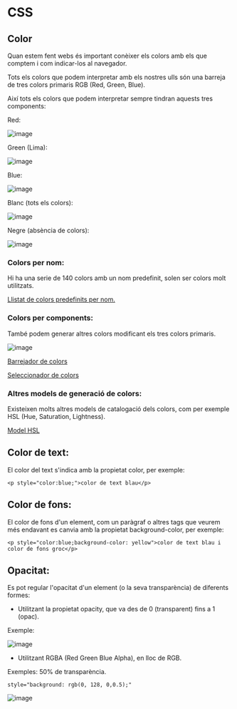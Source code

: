 # CSS

## Color

Quan estem fent webs és important conèixer els colors amb els que comptem i com indicar-los al navegador.

Tots els colors que podem interpretar amb els nostres ulls són una barreja de tres colors primaris RGB (Red, Green, Blue).

Així tots els colors que podem interpretar sempre tindran aquests tres components:

Red:

![image](https://user-images.githubusercontent.com/110727546/216930088-9a58b404-7efe-4bf7-9376-962b216ca011.png)

Green (Lima):

![image](https://user-images.githubusercontent.com/110727546/216930290-6bff1c26-2a8b-45e4-834a-e6a5b976e956.png)

Blue: 

![image](https://user-images.githubusercontent.com/110727546/216929964-2332fa0e-e1b5-491e-95ea-c14c92da47ba.png)

Blanc (tots els colors):

![image](https://user-images.githubusercontent.com/110727546/216930398-0516f51f-5f39-47ae-84e3-2ab7ace9e5c4.png)

Negre (absència de colors):

![image](https://user-images.githubusercontent.com/110727546/216930498-aaf8fbeb-019d-434f-989f-9252c9a4de0a.png)

### Colors per nom:

Hi ha una serie de 140 colors amb un nom predefinit, solen ser colors molt utilitzats.

[Llistat de colors predefinits per nom.](https://www.w3schools.com/colors/colors_names.asp)

### Colors per components:

També podem generar altres colors modificant els tres colors primaris.

![image](https://user-images.githubusercontent.com/110727546/216931040-7e47b341-ac19-4d76-a41e-a9b0b720e2f0.png)

[Barrejador de colors](https://www.w3schools.com/colors/colors_rgb.asp)

[Seleccionador de colors](https://www.w3schools.com/colors/colors_picker.asp)

### Altres models de generació de colors:

Existeixen molts altres models de catalogació dels colors, com per exemple HSL (Hue, Saturation, Lightness).

[Model HSL](https://es.wikipedia.org/wiki/Modelo_de_color_HSL)

## Color de text:

El color del text s'indica amb la propietat color, per exemple: 

```
<p style="color:blue;">color de text blau</p>
```

## Color de fons:

El color de fons d'un element, com un paràgraf o altres tags que veurem més endavant es canvia amb la propietat background-color, per exemple:

```
<p style="color:blue;background-color: yellow">color de text blau i color de fons groc</p>
```

## Opacitat:

Es pot regular l'opacitat d'un element (o la seva transparència) de diferents formes:

- Utilitzant la propietat opacity, que va des de 0 (transparent) fins a 1 (opac).

Exemple: 

![image](https://user-images.githubusercontent.com/110727546/217008977-3a15475e-4ac6-48dc-80a6-d75b60f70c56.png)


- Utilitzant RGBA (Red Green Blue Alpha), en lloc de RGB.

Exemples: 50% de transparència.

```
style="background: rgb(0, 128, 0,0.5);"
```

![image](https://user-images.githubusercontent.com/110727546/217009682-8736fd7c-5ae0-45eb-b929-92a5a1d63df6.png)

